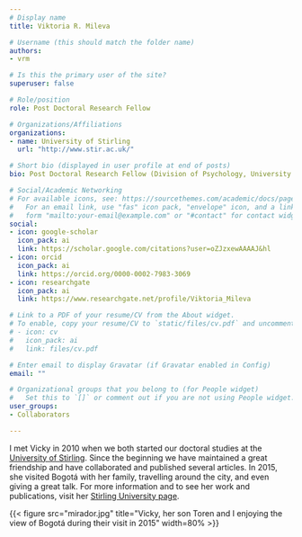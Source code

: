 ```yaml
---
# Display name
title: Viktoria R. Mileva

# Username (this should match the folder name)
authors:
- vrm

# Is this the primary user of the site?
superuser: false

# Role/position
role: Post Doctoral Research Fellow

# Organizations/Affiliations
organizations:
- name: University of Stirling
  url: "http://www.stir.ac.uk/"

# Short bio (displayed in user profile at end of posts)
bio: Post Doctoral Research Fellow (Division of Psychology, University of Stirling, Stirling, UK).

# Social/Academic Networking
# For available icons, see: https://sourcethemes.com/academic/docs/page-builder/#icons
#   For an email link, use "fas" icon pack, "envelope" icon, and a link in the
#   form "mailto:your-email@example.com" or "#contact" for contact widget.
social:
- icon: google-scholar
  icon_pack: ai
  link: https://scholar.google.com/citations?user=oZJzxewAAAAJ&hl
- icon: orcid
  icon_pack: ai
  link: https://orcid.org/0000-0002-7983-3069
- icon: researchgate
  icon_pack: ai
  link: https://www.researchgate.net/profile/Viktoria_Mileva

# Link to a PDF of your resume/CV from the About widget.
# To enable, copy your resume/CV to `static/files/cv.pdf` and uncomment the lines below.
# - icon: cv
#   icon_pack: ai
#   link: files/cv.pdf

# Enter email to display Gravatar (if Gravatar enabled in Config)
email: ""

# Organizational groups that you belong to (for People widget)
#   Set this to `[]` or comment out if you are not using People widget.
user_groups:
- Collaborators

---
```


I met Vicky in 2010 when we both started our doctoral studies at the [University of Stirling](http://www.stir.ac.uk/). Since the beginning we have maintained a great friendship and have collaborated and published several articles. In 2015, she visited Bogotá with her family, travelling around the city, and even giving a great talk. For more information and to see her work and publications, visit her [Stirling University page](https://www.stir.ac.uk/people/256768).

{{< figure src="mirador.jpg" title="Vicky, her son Toren and I enjoying the view of Bogotá during their visit in 2015" width=80% >}}
